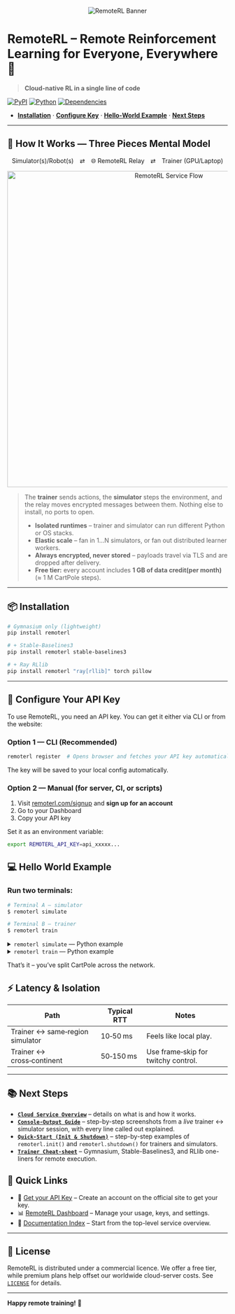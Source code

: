 <p align="center">
  <img src="https://github.com/user-attachments/assets/973a48c3-829c-4b4c-9479-48341ba518a4" alt="RemoteRL Banner" style="max-width:100%; height:auto;"/>
</p>

# RemoteRL – Remote Reinforcement Learning for Everyone, Everywhere 🚀
> **Cloud-native RL in a single line of code**

[![PyPI](https://img.shields.io/pypi/v/remoterl)](https://pypi.org/project/remoterl/)
[![Python](https://img.shields.io/pypi/pyversions/remoterl)](https://pypi.org/project/remoterl/)
[![Dependencies](https://img.shields.io/librariesio/release/pypi/remoterl)](https://pypi.org/project/remoterl/)

* **[Installation](#-installation)** · **[Configure Key](#-configure-your-api-key)** · **[Hello‑World Example](#-hello-world-example)** · **[Next Steps](#-next-steps)**

---

## 🧩 How It Works — Three Pieces Mental Model


<div align="center">

Simulator(s)/Robot(s)&emsp;⇄&emsp;🌐 RemoteRL Relay&emsp;⇄&emsp;Trainer (GPU/Laptop)

</div>


<p align="center">
  <img width="723" alt="RemoteRL Service Flow" src="https://github.com/user-attachments/assets/c792c0f1-4461-4b13-ade4-0b344eb9ff69" />
</p>

> The **trainer** sends actions, the **simulator** steps the environment, and the relay moves encrypted messages between them. Nothing else to install, no ports to open.
>
> * **Isolated runtimes** – trainer and simulator can run different Python or OS stacks.
> * **Elastic scale** – fan in 1…N simulators, or fan out distributed learner workers.
> * **Always encrypted, never stored** – payloads travel via TLS and are dropped after delivery.
> * **Free tier:** every account includes **1 GB of data credit(per month)** (≈ 1 M CartPole steps).


---


## 📦 Installation

```bash
# Gymnasium only (lightweight)
pip install remoterl

# + Stable‑Baselines3
pip install remoterl stable-baselines3

# + Ray RLlib
pip install remoterl "ray[rllib]" torch pillow
```

---

## 🔐 Configure Your API Key

To use RemoteRL, you need an API key.
You can get it either via CLI or from the website:

### Option 1 — CLI (Recommended)

```bash
remoterl register  # Opens browser and fetches your API key automatically
```
The key will be saved to your local config automatically.

### Option 2 — Manual (for server, CI, or scripts)
1. Visit [remoterl.com/signup](https://remoterl.com/signup) and **sign up for an account**
2. Go to your Dashboard
3. Copy your API key

Set it as an environment variable:
```bash
export REMOTERL_API_KEY=api_xxxxx...
```


## 💻 Hello World Example

### Run **two terminals**:

```bash
# Terminal A – simulator
$ remoterl simulate

# Terminal B – trainer
$ remoterl train 
```
  
<details>

<summary><code>remoterl simulate</code> — Python example</summary>

```python
import remoterl

# 1. Decide at runtime whether this process is the trainer or the simulator
remoterl.init(role="simulator")  # blocks
remoterl.shutdown()  # optional
```
</details>

<details>
<summary><code>remoterl train</code> — Python example</summary>

```python
import gymnasium as gym
import remoterl

remoterl.init(role="trainer")        # one call switches to remote mode

env = gym.make("CartPole-v1")        # actually runs on the simulator
obs, _ = env.reset()
for _ in range(1_000):
    action = env.action_space.sample()
    obs, reward, terminated, truncated, info = env.step(action)
    if terminated or truncated:
        obs, _ = env.reset()
```
</details>

That’s it – you’ve split CartPole across the network.


## ⚡ Latency & Isolation

| Path                            | Typical RTT | Notes                               |
| ------------------------------- | ----------- | ----------------------------------- |
| Trainer ↔ same‑region simulator | 10‑50 ms    | Feels like local play.              |
| Trainer ↔ cross‑continent       | 50‑150 ms   | Use frame‑skip for twitchy control. |

---

## 📚 Next Steps


* **[`Cloud Service Overview`](<./docs/Overview/overview-cloud-service.md>)** – details on what is and how it works.  
* **[`Console-Output Guide`](<./docs/SDK (Python)/sdk-console-output-guide.md>)** –  step-by-step screenshots from a *live* trainer ↔ simulator session, with every line called out explained.  
* **[`Quick-Start (Init & Shutdown)`](<./docs/SDK (Python)/sdk-quick-start-init-shutdown.md>)** – step-by-step examples of `remoterl.init()` and `remoterl.shutdown()` for trainers and simulators.  
* **[`Trainer Cheat-sheet`](<./docs/SDK (Python)/sdk-trainer-remote-call-cheat-sheet.md>)** – Gymnasium, Stable-Baselines3, and RLlib one-liners for remote execution.  

## 📎 Quick Links

- 🔑 [Get your API Key](https://remoterl.com) – Create an account on the official site to get your key.
- 📊 [RemoteRL Dashboard](https://remoterl.com/user/dashboard) – Manage your usage, keys, and settings.
- 📘 [Documentation Index](./docs/Overview/overview-cloud-service.md) – Start from the top-level service overview.

---
 
## 📄 License 

RemoteRL is distributed under a commercial licence.
We offer a free tier, while premium plans help offset our worldwide cloud-server costs. See [`LICENSE`](./LICENSE.txt) for details.

---


**Happy remote training!** 🎯
